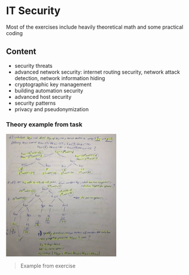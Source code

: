 # IT Security


Most of the exercises include heavily theoretical math and some practical coding


## Content

- security threats
- advanced network security: internet routing security, network attack detection, network information hiding
- cryptographic key management
- building automation security
- advanced host security
- security patterns
- privacy and pseudonymization


### Theory example from task

<img src="https://github.com/cuneyterem8/uni_bonn_background/blob/main/it_security/image.png?raw=true" width="60%" height="60%">

> Example from exercise
